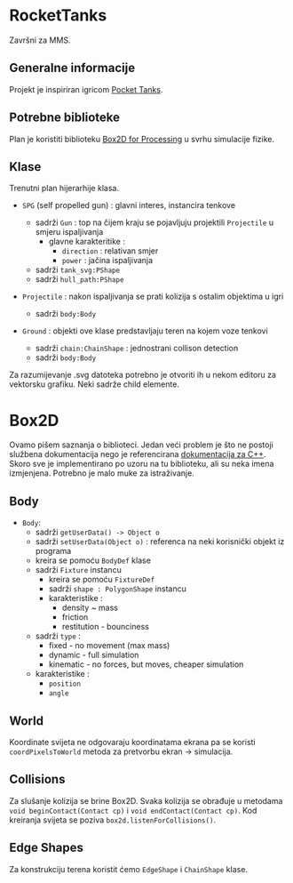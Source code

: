 # RocketTanks
Završni za MMS.

## Generalne informacije
Projekt je inspiriran igricom [Pocket Tanks](https://www.blitwise.com/pocket-tanks).

## Potrebne biblioteke
Plan je koristiti biblioteku [Box2D for Processing](https://github.com/shiffman/Box2D-for-Processing) u svrhu simulacije fizike.

## Klase
Trenutni plan hijerarhije klasa.
* `SPG` (self propelled gun) : glavni interes, instancira tenkove
    * sadrži `Gun` : top na čijem kraju se pojavljuju projektili `Projectile` u smjeru ispaljivanja 
        * glavne karakteritike :
            * `direction` : relativan smjer
            * `power` : jačina ispaljivanja
    * sadrži `tank_svg:PShape`
    * sadrži `hull_path:PShape` 

* `Projectile` : nakon ispaljivanja se prati kolizija s ostalim objektima u igri
    * sadrži `body:Body`

* `Ground` : objekti ove klase predstavljaju teren na kojem voze tenkovi
    * sadrži `chain:ChainShape` : jednostrani collison detection
    * sadrži `body:Body`

Za razumijevanje .svg datoteka potrebno je otvoriti ih u nekom editoru za vektorsku grafiku. Neki sadrže child elemente.

# Box2D

Ovamo pišem saznanja o biblioteci. Jedan veći problem je što ne postoji službena dokumentacija nego je referencirana [dokumentacija za C++](https://box2d.org/documentation/index.html). Skoro sve je implementirano po uzoru na tu biblioteku, ali su neka imena izmjenjena. Potrebno je malo muke za istraživanje. 

## Body
* `Body`:
    * sadrži `getUserData() -> Object o`
    * sadrži `setUserData(Object o)` : referenca na neki korisnički objekt iz programa
    * kreira se pomoću `BodyDef` klase
    * sadrži `Fixture` instancu
        * kreira se pomoću `FixtureDef`
        * sadrži `shape : PolygonShape` instancu
        * karakteristike : 
            * density ~ mass
            * friction
            * restitution - bounciness
    * sadrži `type` :
        * fixed - no movement (max mass)
        * dynamic - full simulation
        * kinematic - no forces, but moves, cheaper simulation
    * karakteristike : 
        * `position`
        * `angle`

## World
Koordinate svijeta ne odgovaraju koordinatama ekrana pa se koristi `coordPixelsToWorld` metoda za pretvorbu ekran -> simulacija.

## Collisions
Za slušanje kolizija se brine Box2D. Svaka kolizija se obrađuje u metodama `void beginContact(Contact cp)` i `void endContact(Contact cp)`. Kod kreiranja svijeta se poziva `box2d.listenForCollisions()`.

## Edge Shapes
Za konstrukciju terena koristit ćemo `EdgeShape` i `ChainShape` klase.